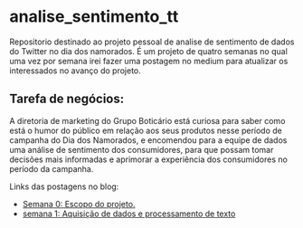 # analise_sentimento_tt
Repositorio destinado ao projeto pessoal de analise de sentimento de dados do Twitter no dia dos namorados. É um projeto de quatro semanas no qual uma vez por semana irei fazer uma postagem no medium para atualizar os interessados no avanço do projeto.

## Tarefa de negócios:
A diretoria de marketing do Grupo Boticário está curiosa para saber como está o humor do público em relação aos seus produtos nesse período de campanha do Dia dos Namorados, e encomendou para a equipe de dados uma análise de sentimento dos consumidores, para que possam tomar decisões mais informadas e aprimorar a experiência dos consumidores no período da campanha.


Links das postagens no blog:
* [Semana 0: Escopo do projeto.](https://medium.com/@arthurbraz_41088/decifrando-sentimentos-um-projeto-de-ci%C3%AAncia-de-dados-para-an%C3%A1lise-de-sentimentos-no-dia-dos-9ed7addab13e)
* [semana 1: Aquisição de dados e processamento de texto](https://medium.com/@arthurbraz_41088/decifrando-sentimentos-um-projeto-de-ci%C3%AAncia-de-dados-para-an%C3%A1lise-de-sentimentos-no-dia-dos-103c927a2dcb)


